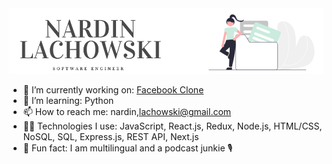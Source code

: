 
<img src='images/github-banner.png' width="780">

- 🔭   I’m currently working on: [Facebook Clone](https://github.com/nard1n/facebook-clone)
- 🌱   I’m learning: Python
- 📫   How to reach me: nardin,lachowski@gmail.com
- 👩‍💻   Technologies I use: JavaScript, React.js, Redux, Node.js, HTML/CSS, NoSQL, SQL, Express.js, REST API, Next.js
- 💫   Fun fact: I am multilingual and a podcast junkie 🎙
